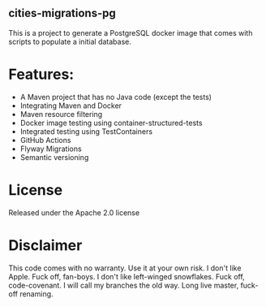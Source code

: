 cities-migrations-pg
---

This is a project to generate a PostgreSQL docker image that comes with scripts to populate a initial database.

# Features:
* A Maven project that has no Java code (except the tests)
* Integrating Maven and Docker
* Maven resource filtering
* Docker image testing using container-structured-tests 
* Integrated testing using TestContainers
* GitHub Actions
* Flyway Migrations
* Semantic versioning
 
# License
Released under the Apache 2.0 license

# Disclaimer
This code comes with no warranty. Use it at your own risk.
I don't like Apple. Fuck off, fan-boys.
I don't like left-winged snowflakes. Fuck off, code-covenant.
I will call my branches the old way. Long live master, fuck-off renaming.
